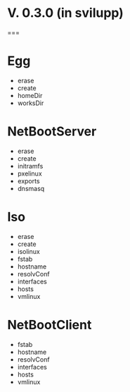 # V. 0.3.0 (in svilupp)

===
# Egg 
* erase
* create
* homeDir
* worksDir

# NetBootServer
* erase
* create
* initramfs
* pxelinux
* exports
* dnsmasq

# Iso
* erase
* create
* isolinux
* fstab
* hostname
* resolvConf
* interfaces
* hosts
* vmlinux

# NetBootClient
* fstab
* hostname
* resolvConf
* interfaces
* hosts
* vmlinux
